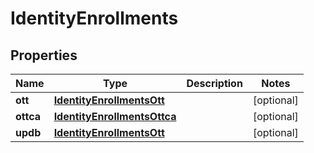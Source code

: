 

# IdentityEnrollments


## Properties

| Name | Type | Description | Notes |
|------------ | ------------- | ------------- | -------------|
|**ott** | [**IdentityEnrollmentsOtt**](IdentityEnrollmentsOtt.md) |  |  [optional] |
|**ottca** | [**IdentityEnrollmentsOttca**](IdentityEnrollmentsOttca.md) |  |  [optional] |
|**updb** | [**IdentityEnrollmentsOtt**](IdentityEnrollmentsOtt.md) |  |  [optional] |



